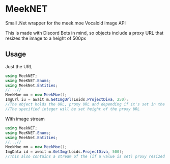 # MeekNET
Small .Net wrapper for the meek.moe Vocaloid image API

This is made with Discord Bots in mind, so objects include a proxy URL that resizes the image to a height of 500px

## Usage

Just the URL
```cs
using MeekNET;
using MeeKNET.Enums;
using MeekNet.Entities;
//...//
MeekMoe mm = new MeekMoe();
ImgUrl iu = await m.GetImgUrl(Loids.ProjectDiva, 250);
//The object holds the URL, proxy URL and depending if it's set in the API DB, a creator message 
//The specified integer will be set height of the proxy URL
```

With image stream
```cs
using MeekNET;
using MeeKNET.Enums;
using MeekNet.Entities;
//...//
MeekMoe mm = new MeekMoe();
ImgData id = await m.GetImg(Loids.ProjectDiva, 500);
//This also contains a stream of the (if a value is set) proxy resized image and the filetype (for example "jpeg" or "png")
```
